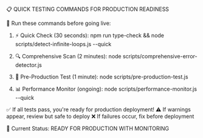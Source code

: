 
📋 QUICK TESTING COMMANDS FOR PRODUCTION READINESS

🔧 Run these commands before going live:

1. ⚡ Quick Check (30 seconds):
   npm run type-check && node scripts/detect-infinite-loops.js --quick

2. 🔍 Comprehensive Scan (2 minutes):
   node scripts/comprehensive-error-detector.js

3. 🚀 Pre-Production Test (1 minute):
   node scripts/pre-production-test.js

4. 📊 Performance Monitor (ongoing):
   node scripts/performance-monitor.js --quick

✅ If all tests pass, you're ready for production deployment!
⚠️  If warnings appear, review but safe to deploy
❌ If failures occur, fix before deployment

🎯 Current Status: READY FOR PRODUCTION WITH MONITORING

